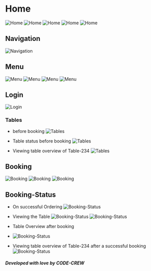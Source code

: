 # Home
![Home](/screenshots/home1.png)
![Home](/screenshots/home2.png)
![Home](/screenshots/home3.png)
![Home](/screenshots/home4.png)
![Home](/screenshots/home5.png)


## Navigation
![Navigation](/screenshots/navigation.png)

## Menu
![Menu](/screenshots/Desserts.png)
![Menu](/screenshots/pasta.png)
![Menu](/screenshots/Entress.png)
![Menu](/screenshots/salads.png)


## Login
![Login](/screenshots/login.png)



### Tables

- before booking
![Tables](/screenshots/table-overview1.png)

- Table status before booking
![Tables](/screenshots/table-before-booking.png)

- Viewing table overview of Table-234
![Tables](/screenshots/table-overview.png)



## Booking
![Booking](/screenshots/booking.png)
![Booking](/screenshots/booking-form.png)
![Booking](/screenshots/booking-form1.png)


## Booking-Status
- On successful Ordering
![Booking-Status](/screenshots/order.png)

- Viewing  the Table
![Booking-Status](/screenshots/booking-status1a.png)
![Booking-Status](/screenshots/booking-status2.png)

- Table Overview after booking
- ![Booking-Status](/screenshots/table-after-booking.png)

- Viewing table overview of Table-234 after a successful booking
![Booking-Status](/screenshots/table-234-booked.png)


#####  Developed with love by CODE-CREW
